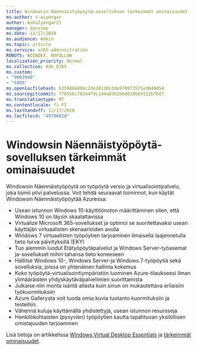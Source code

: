 ```yaml
---
title: Windowsin Näennäistyöpöytä-sovelluksen tärkeimmät ominaisuudet
ms.author: v-aiyengar
author: AshaIyengar21
manager: dansimp
ms.date: 12/17/2020
ms.audience: Admin
ms.topic: article
ms.service: o365-administration
ROBOTS: NOINDEX, NOFOLLOW
localization_priority: Normal
ms.collection: Adm_O365
ms.custom:
- "9003940"
- "6995"
ms.openlocfilehash: b35986606bc2de28130c3de970973571ed040d54
ms.sourcegitcommit: ffb56bc78344f9c1d4a0302868818b64512b7b07
ms.translationtype: MT
ms.contentlocale: fi-FI
ms.lasthandoff: 12/17/2020
ms.locfileid: "49706628"
---
```

# <a name="key-capabilities-of-windows-virtual-desktop"></a>Windowsin Näennäistyöpöytä-sovelluksen tärkeimmät ominaisuudet

Windowsin Näennäistyöpöytä on työpöytä versio ja virtualisointipalvelu, joka toimii pilvi palvelussa. Voit tehdä seuraavat toiminnot, kun käytät Windowsin Näennäistyöpöytää Azuressa:

- Usean istunnon Windows 10-käyttöönoton määrittäminen siten, että Windows 10 on täysin skaalattavissa
- Virtualize Microsoft 365-sovellukset ja optimoi se suoritettavaksi usean käyttäjän virtuaalisten skenaarioiden avulla
- Windows 7 virtuaalisten työpöytien tarjoaminen ilmaisella laajennetulla tieto turva päivityksillä (EKY)
- Tuo aiemmin luodut Etätyöpöytäpalvelut ja Windows Server-työasemat ja-sovellukset mihin tahansa tieto koneeseen
- Hallitse Windows 10-, Windows Server-ja Windows 7-työpöytiä sekä sovelluksia, joissa on yhtenäinen hallinta kokemus
- Koko työpöytä-virtualisointiympäristön luominen Azure-tilaukseesi ilman ylimääräisten yhdyskäytäväpalvelimien suorittamista
- Julkaise niin monta isäntä allasta kuin sinun on mukautettava erilaisiin työkuormituksiin
- Azure Gallerysta voit tuoda omia kuvia tuotanto kuormituksiin ja testeihin.
- Vähennä kuluja käyttämällä yhdistettyjä, usean istunnon resursseja
- Henkilökohtaisten (pysyvien) työpöytien kautta tapahtuvan yksilöllisen omistajuuden tarjoaminen

Lisä tietoja on artikkelissa [Windows Virtual Desktop Essentials](https://go.microsoft.com/fwlink/?linkid=2127033) ja [tärkeimmät ominaisuudet](https://go.microsoft.com/fwlink/?linkid=2127033).

